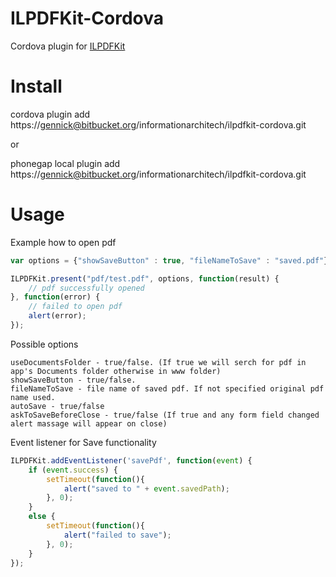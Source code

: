 ILPDFKit-Cordova
================

Cordova plugin for [ILPDFKit](https://github.com/iwelabs/ILPDFKit)

Install
=======
cordova plugin add https://gennick@bitbucket.org/informationarchitech/ilpdfkit-cordova.git

or

phonegap local plugin add https://gennick@bitbucket.org/informationarchitech/ilpdfkit-cordova.git

Usage
=====

Example how to open pdf
```javascript
var options = {"showSaveButton" : true, "fileNameToSave" : "saved.pdf"};

ILPDFKit.present("pdf/test.pdf", options, function(result) {
    // pdf successfully opened
}, function(error) {
    // failed to open pdf
    alert(error);
});
```

Possible options
```
useDocumentsFolder - true/false. (If true we will serch for pdf in app's Documents folder otherwise in www folder)
showSaveButton - true/false.
fileNameToSave - file name of saved pdf. If not specified original pdf name used.
autoSave - true/false
askToSaveBeforeClose - true/false (If true and any form field changed alert massage will appear on close)
```

Event listener for Save functionality
```javascript
ILPDFKit.addEventListener('savePdf', function(event) {
    if (event.success) {
        setTimeout(function(){
            alert("saved to " + event.savedPath);
        }, 0);
    }
    else {
        setTimeout(function(){
            alert("failed to save");
        }, 0);
    }
});
```